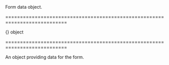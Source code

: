 <!--**
/*-------------------------------------------
    Auto-generated file. Do not modify.
-------------------------------------------

**-->
<!--d-->Form data object.<!--/d-->
===========================================================================
<!--default-->{}<!--/default-->
<!--type-->object<!--/type-->
===========================================================================

<!--shortDescription-->
An object providing data for the form.
<!--/shortDescription-->

<!--fullDescription-->

<!--/fullDescription-->
